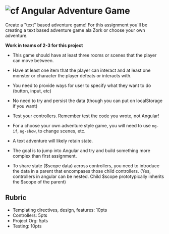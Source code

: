 ![cf](http://i.imgur.com/7v5ASc8.png) Angular Adventure Game
====

Create a "text" based adventure game! For this assignment you'll be creating a 
text based adventure game ala Zork or choose your own adventure.

**Work in teams of 2-3 for this project**

* This game should have at least three rooms or scenes that the player can move between. 

* Have at least one item that the player can interact and at least one monster or character
the player defeats or interacts with. 

* You need to provide ways for user to specify what they want to do (button, input, etc) 

* No need to try and persist the data (though you can put on localStorage if you want)

* Test your controllers. Remember test the code you wrote, not Angular!

* For a choose your own adventure style game, you will need to use `ng-if`, `ng-show`, to change scenes, etc.

* A text adventure will likely retain state.

* The goal is to jump into Angular and try and build something more complex than first assignment.

* To share state ($scope data) across controllers, you need to introduce the data in a parent that encompases those
child controllers. (Yes, controllers in angular can be nested. Child $scope prototypically inherits the $scope of the parent)

## Rubric
* Templating directives, design, features: 10pts 
* Controllers: 5pts 
* Project Org: 5pts
* Testing: 10pts
